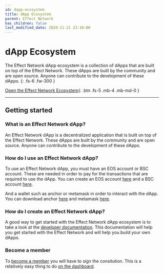 ```yaml
---
id: dapp-ecosystem
title: dApp Ecosystem
parent: Effect Network
has_children: false
last_modified_date: 2020-11-21 23:10:00
---
```


# dApp Ecosystem

The Effect Network dApp ecosystem is a collection of dApps that are built on top of the Effect Network. These dApps are built by the community and are open source. Anyone can contribute to the development of these dApps.
{: .fs-6 .fw-300 }

[Open the Effect Network Ecosystem](https://dashboard.effect.ai){: .btn .fs-5 .mb-4 .mb-md-0 }

---

## Getting started

### What is an Effect Network dApp?

An Effect Network dApp is a decentralized application that is built on top of the Effect Network. These dApps are built by the community and are open source. Anyone can contribute to the development of these dApps.

### How do I use an Effect Network dApp?

To use an Effect Network dApp, you must have an EOS account or BSC account. These are needed in order to pay for the transactions that are required to use the dApp. You can create an EOS account [here](https://www.eosnation.io/create-account) and a BSC account [here](https://www.binance.org/en/create).

And a wallet such as anchor or metamask in order to interact with the dApp. You can download anchor [here](https://anchor.link/) and metamask [here](https://metamask.io/).

### How do I create an Effect Network dApp?

A good way to get started with the Effect Network dApp ecosystem is to take a look at the [developer documentation](https://developer.effect.network). This documentation will help you get started with the Effect Network and will help you build your own dApps.

### Become a member

To [become a member](ranks.html) you will have to sign the consitution. This is a
relatively easy thing to do [on the dashboard](https://dashboard.effect.ai).
